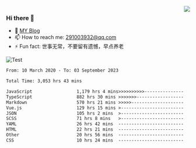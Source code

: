 <img align='right' src='https://github-readme-stats.vercel.app/api?username=niaogege&show_icons=true&theme=radical'/>

### Hi there 👋

- 🌱 [MY Blog](https://bythewayer.com/)
- 📫 How to reach me: 291003932@qq.com
- ⚡ Fun fact:  世事无常，不要留有遗憾，早点养老

![Test](https://github-readme-stats.vercel.app/api/top-langs/?username=niaogege&layout=compact)

<!--START_SECTION:waka-->

```txt
From: 10 March 2020 - To: 03 September 2023

Total Time: 3,053 hrs 43 mins

JavaScript                 1,179 hrs 4 mins>>>>>>>>>>---------------   38.61 %
TypeScript                 882 hrs 30 mins >>>>>>>------------------   28.90 %
Markdown                   570 hrs 21 mins >>>>>--------------------   18.68 %
Vue.js                     129 hrs 15 mins >------------------------   04.23 %
JSON                       105 hrs 2 mins  >------------------------   03.44 %
SCSS                       71 hrs 8 mins   >------------------------   02.33 %
YAML                       26 hrs 42 mins  -------------------------   00.87 %
HTML                       22 hrs 21 mins  -------------------------   00.73 %
Other                      20 hrs 56 mins  -------------------------   00.69 %
CSS                        10 hrs 24 mins  -------------------------   00.34 %
```

<!--END_SECTION:waka-->
